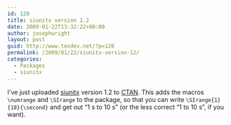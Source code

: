 ```yaml
---
id: 120
title: siunitx version 1.2
date: 2009-01-22T13:32:22+00:00
author: josephwright
layout: post
guid: http://www.texdev.net/?p=120
permalink: /2009/01/22/siunitx-version-12/
categories:
  - Packages
  - siunitx
---
```

I've just uploaded <a title="siunitx - A comprehensive (SI) units package" href="http://tug.ctan.org/cgi-bin/ctanPackageInformation.py?id=siunitx">siunitx</a> version 1.2 to <a title="The Comprehensive TeX Archive Network" href="http://www.ctan.org">CTAN</a>.  This adds the macros <code>\numrange</code> and <code>\SIrange</code> to the package, so that you can write <code>\SIrange{1}{10}{\second}</code> and get out “1 s to 10 s” (or the less correct “1 to 10 s”, if you want).